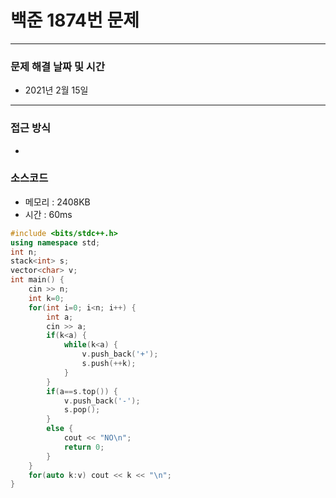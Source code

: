 
# 백준 1874번 문제

---

### 문제 해결 날짜 및 시간

- 2021년 2월 15일

---

### 접근 방식
- 

### 소스코드
- 메모리 : 2408KB
- 시간 : 60ms
```c++
#include <bits/stdc++.h>
using namespace std;
int n;
stack<int> s;
vector<char> v;
int main() {
    cin >> n;
    int k=0;
    for(int i=0; i<n; i++) {
        int a;
        cin >> a;
        if(k<a) {
            while(k<a) {
                v.push_back('+');
                s.push(++k);
            }
        }
        if(a==s.top()) {
            v.push_back('-');
            s.pop();
        }
        else {
            cout << "NO\n";
            return 0;
        }
    }
    for(auto k:v) cout << k << "\n";
}
```